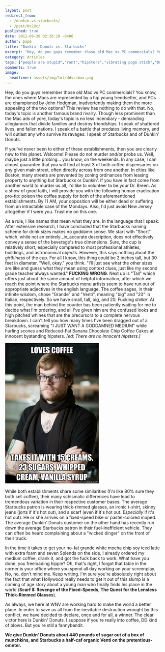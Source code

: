 ```yaml
---
layout: post
redirect_from: 
  - /dunkin-vs-starbucks/
  - /post/0c28c/
published: true
date: 2012-09-20 02:36:28 -0400
author: pope
title: "Dunkin' Donuts vs. Starbucks"
excerpt: "Hey, do you guys remember those old Mac vs PC commercials? You know, the ones where Macs are represented by a hip young trendsetter, and PCs are championed by John Hodgman, inadvertently making them the more appealing of the two options? This review has nothing to do with that. No, today's topic is another famous brand rivalry. "
category: Articles
tags: ["people are stupid","rant","hipsters","vibrating pogo stick","Dunkin' Donuts","Starbucks","coffee","wicked dingah","jorts","fixed-speed","advice for alien conquerors","thick-rimmed glasses","no fat soy latte","fannybandits","sugar"]
comments: true 
image:
  headliner: assets/img/lol/ddvssbux.png
---
```


Hey, do you guys remember those old Mac vs PC commercials? You know, the ones where Macs are represented by a hip young trendsetter, and PCs are championed by John Hodgman, inadvertently making them the more appealing of the two options? This review has nothing to do with that. No, today's topic is another famous brand rivalry. Though less prominent than the Mac ads of yore, today's topic is no less incendiary - demanding allegiances that divide families and destroy friendships. I speak of shattered lives, and fallen nations. I speak of a battle that predates living memory, and will outlast any who survive its ravages: I speak of Starbucks and of Dunkin' Donuts.

If you've never been to either of these establishments, then you are clearly new to this planet. Welcome! Please do not murder and/or probe us. Well, maybe just a little probing... you know, on the weekends. In any case, I can almost guarantee that you will find at least 3 of both coffee dispensaries on any given main street, often directly across from one another. In cities like Boston, many streets are prevented by zoning ordinances from leasing property to anything _but_ Starbucks or Dunkin'. If you have in fact come from another world to murder us all, I'd like to volunteer to be your Dr. Breen. As a show of good faith, I will provide you with the following human eradication pro-tip: poison the coffee supply for both of the aforementioned establishments. By 11 AM, your opposition will be either dead or suffering from an intractable case of the Mondays. Also, I'd just avoid New Jersey altogether if I were you. Trust me on this one.

As a rule, I like names that mean what they are. In the language that I speak. After extensive research, I have concluded that the Starbucks naming scheme for drink sizes makes no goddamn sense. We start with "Short" which, while not an entirely _in_accurate description, does not effectively convey a sense of the beverage's true dimensions. Sure, the cup is relatively short, especially compared to most professional athletes, buildings, and astronomical objects. However, this says nothing about the _girthiness_ of the cup. For all I know, this thing could be 2 inches tall, but 30 feet in diameter. "Well, okay," you think. "I'll just see what the other sizes are like and guess what they mean using context clues, just like my second grade teacher always wanted." **FUCKING WRONG**. Next up is "Tall" which offers just about the same amount of helpful information, after which we reach the point where the Starbucks menu artists seem to have run out of appropriate adjectives in the english language. The coffee sages, in their infinite wisdom, chose "Grande" and "Venti", meaning "big" and "20" in Italian, respectively. So we have small, tall, big, and 20. Fucking _stellar_. At this point, the man behind the counter has been patiently waiting for me to decide what I'm ordering, and all I've given him are the confused looks and high pitched whines that are the precursors to a complete nervous breakdown. I can't tell you how many times I've been dragged out of a Starbucks, screaming "I JUST WANT A GODDAMNED MEDIUM" while hurling scones and Reduced-Fat Banana Chocolate Chip Coffee Cakes at innocent bystanding hipsters. _\[ed: There are no innocent hipsters.\]_

![Hipster Barista](/assets/img/lol/hipster_barista.jpeg)

While both establishments share some similarities (I'm like 80% sure they both sell coffee), their many schismatic differences have lead to tremendous variation in their respective customer bases. The average Starbucks patron is wearing thick-rimmed glasses, an ironic t-shirt, skinny jeans (jorts if it's hot out), and a scarf (even if it's hot out. _Especially_ if it's hot out). He or she arrives on a fixed-speed bike or pastel-colored moped. The average Dunkin' Donuts customer on the other hand has recently run down the average Starbucks patron in their fuel-inefficient vehicle. They can often be heard complaining about a "wicked dinger" on the front of their truck.

In the time it takes to get your no-fat grande white mocha chip soy iced latte with extra foam and seven Splenda on the side, I already ordered my medium coffee, drank it, and got the fuck back to work. What have you done, you freeloading hippie? Oh, that's right, I forgot that table in the corner is your office where you spend all day working on your screenplay. No, no, don't mind me. Keep writing. I'm sure you're absolutely right about the fact that what Hollywood really needs to get it out of this slump is a coming of age story about a young man who finally finds his place in the world (**Scarf II: Revenge of the Fixed-Speeds, The Quest for the Lensless Thick-Rimmed Glasses**).

As always, we here at WNV are working hard to make the world a better place. In order to save us all from the inevitable destruction wrought by this conflict, we have decided to declare, once and for all, a winner. The clear victor here is Dunkin' Donuts. I suppose if you're really into coffee, DD kind of blows. But you're still a fannybandit.

**We give Dunkin' Donuts about 440 pounds of sugar out of a box of munchkins, and Starbucks a half-caf organic Venti on the pretentious-ometer.**